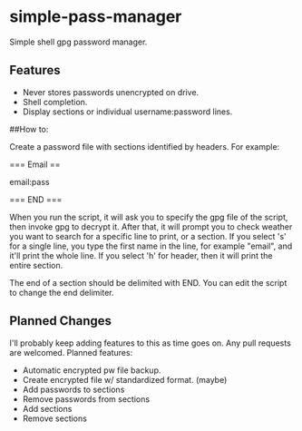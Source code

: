 # simple-pass-manager
Simple shell gpg password manager. 

## Features

* Never stores passwords unencrypted on drive.
* Shell completion.
* Display sections or individual username:password lines. 

##How to: 

Create a password file with sections identified by headers. 
For example: 

=== Email ==

email:pass

=== END ===

When you run the script, it will ask you to specify the gpg file
of the script, then invoke gpg to decrypt it. After that, it will prompt 
you to check weather you want to search for a specific line to print, or
a section. If you select 's' for a single line, you type the first name
in the line, for example "email", and it'll print the whole line. If you
select 'h' for header, then it will print the entire section. 

The end of a section should be delimited with END. You can edit the script to
change the end delimiter. 

## Planned Changes

I'll probably keep adding features to this as time goes on. Any pull requests
are welcomed. Planned features: 

* Automatic encrypted pw file backup.
* Create encrypted file w/ standardized format. (maybe) 
* Add passwords to sections
* Remove passwords from sections
* Add sections
* Remove sections

